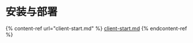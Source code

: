 # 安装与部署

{% content-ref url="client-start.md" %}
[client-start.md](client-start.md)
{% endcontent-ref %}
